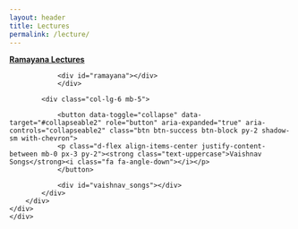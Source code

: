 ```yaml
---
layout: header
title: Lectures
permalink: /lecture/
---
```


<div class="container py-5">
		<div class="py-5">
			<div class="row">
				<div class="col-lg-6 mb-5 sm-12">
					<a data-toggle="collapse" href="#collapseable1" role="button" aria-expanded="true" aria-controls="collapseable1" class="btn btn-primary btn-block py-2 shadow-sm with-chevron">
					<p class="d-flex align-items-center justify-content-between mb-0 px-3 py-2"><strong class="text-uppercase">Ramayana Lectures</strong><i class="fa fa-angle-down"></i></p>
					</a>

				<div id="ramayana"></div>
				</div>

			<div class="col-lg-6 mb-5">

				<button data-toggle="collapse" data-target="#collapseable2" role="button" aria-expanded="true" aria-controls="collapseable2" class="btn btn-success btn-block py-2 shadow-sm with-chevron">
				<p class="d-flex align-items-center justify-content-between mb-0 px-3 py-2"><strong class="text-uppercase">Vaishnav Songs</strong><i class="fa fa-angle-down"></i></p>
				</button>

				<div id="vaishnav_songs"></div>
			</div>
		</div>
	</div>
	</div>

<script type="text/javascript" src="https://code.jquery.com/jquery-3.3.1.min.js"></script>
<script type="text/javascript" src="https://cdnjs.cloudflare.com/ajax/libs/twitter-bootstrap/4.3.1/js/bootstrap.bundle.min.js"></script>
<script type="text/javascript" src="https://cdnjs.cloudflare.com/ajax/libs/jquery-migrate/3.3.1/jquery-migrate.min.js"></script>

<script type="text/javascript" src="../assets/js/lecture.js"></script>